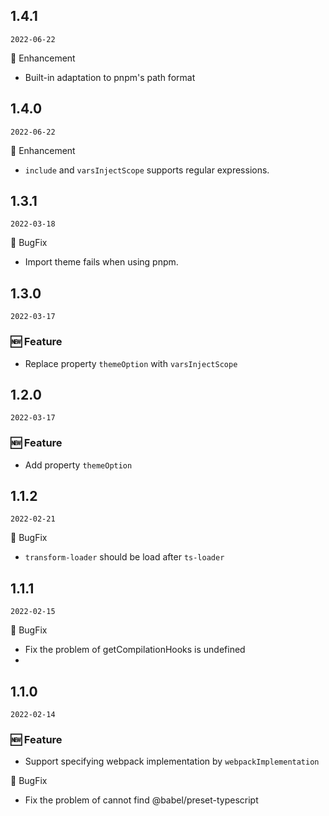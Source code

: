 ## 1.4.1

`2022-06-22`


💎 Enhancement

- Built-in adaptation to pnpm's path format
  
## 1.4.0

`2022-06-22`


💎 Enhancement

- `include` and `varsInjectScope` supports regular expressions.

## 1.3.1

`2022-03-18`


🐛 BugFix

- Import theme fails when using pnpm.
  
## 1.3.0

`2022-03-17`

### 🆕 Feature

- Replace property  `themeOption` with `varsInjectScope`

## 1.2.0

`2022-03-17`

### 🆕 Feature

- Add property `themeOption`
  
## 1.1.2

`2022-02-21`


🐛 BugFix

- `transform-loader` should be load after `ts-loader`

## 1.1.1

`2022-02-15`


🐛 BugFix

- Fix the problem of getCompilationHooks is undefined
- 
## 1.1.0

`2022-02-14`

### 🆕 Feature

- Support specifying webpack implementation by `webpackImplementation`

🐛 BugFix

- Fix the problem of cannot find @babel/preset-typescript
